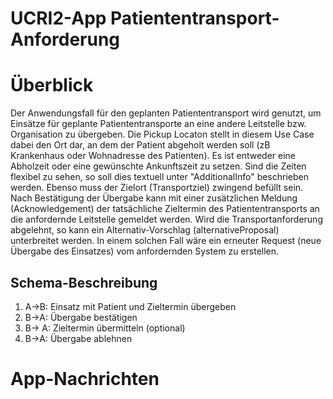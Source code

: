 # UCRI2-App Patiententransport-Anforderung

<!-- toc -->
<!-- tocstop -->

# Überblick
Der Anwendungsfall für den geplanten Patiententransport wird genutzt, um Einsätze für geplante Patiententransporte an eine andere Leitstelle bzw. Organisation zu übergeben. Die Pickup Locaton stellt in diesem Use Case dabei den Ort dar, an dem der Patient abgeholt werden soll (zB Krankenhaus oder Wohnadresse des Patienten).
Es ist entweder eine Abholzeit oder eine gewünschte Ankunftszeit zu setzen. Sind die Zeiten flexibel zu sehen, so soll dies textuell unter "AdditionalInfo" beschrieben werden. Ebenso muss der Zielort (Transportziel) zwingend befüllt sein. 
Nach Bestätigung der Übergabe kann mit einer zusätzlichen Meldung (Acknowledgement) der tatsächliche Zieltermin des Patiententransports an die anfordernde Leitstelle gemeldet werden.
Wird die Transportanforderung abgelehnt, so kann ein Alternativ-Vorschlag (alternativeProposal) unterbreitet werden. In einem solchen Fall wäre ein erneuter Request (neue Übergabe des Einsatzes) vom anfordernden System zu erstellen.

## Schema-Beschreibung

1.  A->B: Einsatz mit Patient und Zieltermin übergeben
2.  B->A: Übergabe bestätigen
3.  B-> A: Zieltermin übermitteln (optional)
4.  B->A: Übergabe ablehnen

<!-- include ../../general_incident_app_notes.md -->

# App-Nachrichten
<!-- include ../../general_schema_documentation.md -->
<!-- include incident.schema.md -->
<!-- include acknowledgement.schema.md -->

